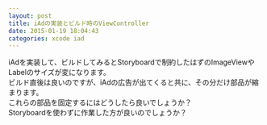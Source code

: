 ```yaml
---
layout: post
title: iAdの実装とビルド時のViewController
date: 2015-01-19 18:04:43
categories: xcode iad
---
```

<!-- {% raw %} -->
<p>iAdを実装して、ビルドしてみるとStoryboardで制約したはずのImageViewやLabelのサイズが変になります。<br>
ビルド直後は良いのですが、iAdの広告が出てくると共に、その分だけ部品が縮まります。<br>
これらの部品を固定するにはどうしたら良いでしょうか？<br>
Storyboardを使わずに作業した方が良いのでしょうか？</p>
<!-- {% endraw %} -->
